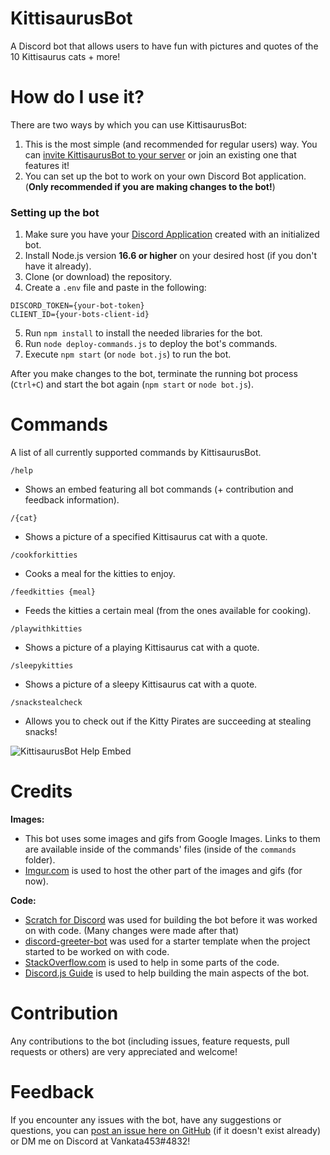 # KittisaurusBot

A Discord bot that allows users to have fun with pictures and quotes of the 10 Kittisaurus cats + more! 

# How do I use it?

There are two ways by which you can use KittisaurusBot:

1. This is the most simple (and recommended for regular users) way. You can 
[invite KittisaurusBot to your server](https://discord.com/api/oauth2/authorize?client_id=872160903175503912&permissions=0&scope=bot%20applications.commands) 
or join an existing one that features it!
2. You can set up the bot to work on your own Discord Bot application. (**Only recommended if you are making changes to the bot!**)

### Setting up the bot

1. Make sure you have your [Discord Application](https://discord.com/developers/applications) created with an initialized bot.
2. Install Node.js version **16.6 or higher** on your desired host (if you don't have it already).
3. Clone (or download) the repository.
4. Create a `.env` file and paste in the following:
```
DISCORD_TOKEN={your-bot-token}
CLIENT_ID={your-bots-client-id}
```
5. Run `npm install` to install the needed libraries for the bot.
6. Run `node deploy-commands.js` to deploy the bot's commands.
7. Execute `npm start` (or `node bot.js`) to run the bot.

After you make changes to the bot, terminate the running bot process (`Ctrl+C`) and start the bot again (`npm start` or `node bot.js`).

# Commands

A list of all currently supported commands by KittisaurusBot.

`/help`
* Shows an embed featuring all bot commands (+ contribution and feedback information).

`/{cat}`
* Shows a picture of a specified Kittisaurus cat with a quote.

`/cookforkitties`
* Cooks a meal for the kitties to enjoy.

`/feedkitties {meal}`
* Feeds the kitties a certain meal (from the ones available for cooking).

`/playwithkitties`
* Shows a picture of a playing Kittisaurus cat with a quote.

`/sleepykitties`
* Shows a picture of a sleepy Kittisaurus cat with a quote.

`/snackstealcheck`
* Allows you to check out if the Kitty Pirates are succeeding at stealing snacks!

![KittisaurusBot Help Embed](https://i.imgur.com/qqDrWVY.jpg)

# Credits

**Images:**
* This bot uses some images and gifs from Google Images. Links to them are available inside of the 
commands' files (inside of the `commands` folder).
* [Imgur.com](https://imgur.com) is used to host the other part of the images and gifs (for now).
 
**Code:**
* [Scratch for Discord](https://github.com/Androz2091/scratch-for-discord) was used for building the bot before it was worked on with code. 
(Many changes were made after that)
* [discord-greeter-bot](https://github.com/renesansz/discord-greeter-bot) was used for a starter template when the project started to be worked on with code.
* [StackOverflow.com](https://stackoverflow.com) is used to help in some parts of the code.
* [Discord.js Guide](https://discordjs.guide) is used to help building the main aspects of the bot.

# Contribution

Any contributions to the bot (including issues, feature requests, pull requests or others) are very appreciated and welcome!

# Feedback

If you encounter any issues with the bot, have any suggestions or questions, you can [post an issue here on GitHub](https://github.com/Vankata453/KittisaurusBot/issues) (if it doesn't exist already) or DM me on Discord at Vankata453#4832!
